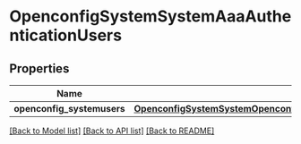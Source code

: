 # OpenconfigSystemSystemAaaAuthenticationUsers

## Properties
Name | Type | Description | Notes
------------ | ------------- | ------------- | -------------
**openconfig_systemusers** | [**OpenconfigSystemSystemOpenconfigsystemsystemAaaAuthenticationUsers**](OpenconfigSystemSystemOpenconfigsystemsystemAaaAuthenticationUsers.md) |  | [optional] 

[[Back to Model list]](../README.md#documentation-for-models) [[Back to API list]](../README.md#documentation-for-api-endpoints) [[Back to README]](../README.md)


